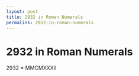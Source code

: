 ```yaml
---
layout: post
title: 2932 in Roman Numerals
permalink: 2932-in-roman-numerals
---
```


# 2932 in Roman Numerals

2932 = MMCMXXXII
